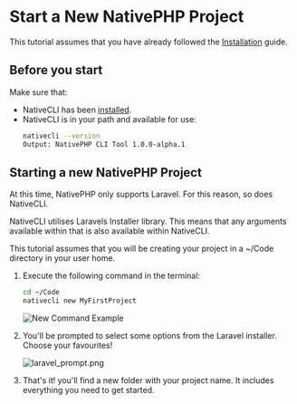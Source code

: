 # Start a New NativePHP Project

This tutorial assumes that you have already followed the [Installation](Installation.md) guide.

## Before you start

Make sure that:
- NativeCLI has been [installed](Installation.md). 
- NativeCLI is in your path and available for use:
  ```bash
  nativecli --version 
  Output: NativePHP CLI Tool 1.0.0-alpha.1
  ```

## Starting a new NativePHP Project

At this time, NativePHP only supports Laravel. For this reason, so does NativeCLI.

NativeCLI utilises Laravels Installer library. This means that any arguments available within that is also available within NativeCLI.

<tip>
    This tutorial assumes that you will be creating your project in a ~/Code directory in your user home.
</tip>

1. Execute the following command in the terminal:

   ```bash
   cd ~/Code
   nativecli new MyFirstProject
   ```
   
   <img src="new_command.png" alt="New Command Example" />

2. You'll be prompted to select some options from the Laravel installer. Choose your favourites!

   ![laravel_prompt.png](laravel_prompt.png)

3. That's it! you'll find a new folder with your project name. It includes everything you need to get started.
